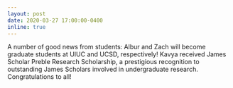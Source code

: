 ```yaml
---
layout: post
date: 2020-03-27 17:00:00-0400
inline: true
---
```


A number of good news from students: Albur and Zach will become graduate students at UIUC and UCSD, respectively! Kavya received James Scholar Preble Research Scholarship, a prestigious recognition to outstanding James Scholars involved in undergraduate research. Congratulations to all!
